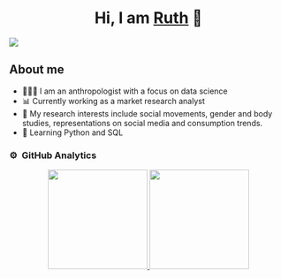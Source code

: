 <div align="center">
<h1 align="center">Hi, I am <a href="[https://ruthchp.github.io/]">Ruth</a> 🌷</h1>
</div>
<img src="https://imgur.com/AI8aBX3.png">

## About me

- 👩🏽‍💻 I am an anthropologist with a focus on data science
- 📊 Currently working as a market research analyst
- 🔭 My research interests include social movements, gender and body studies, representations on social media and consumption trends.
- 🤖 Learning Python and SQL

### ⚙️ &nbsp;GitHub Analytics

<p align="center">
<a href="https://github.com/ruthchp">
  <img height="180em" src="https://github-readme-stats-eight-theta.vercel.app/api?username=ruthchp&show_icons=true&theme=algolia&include_all_commits=true&count_private=true"/>
  <img height="180em" src="https://github-readme-stats-eight-theta.vercel.app/api/top-langs/?username=ruthchp&layout=compact&langs_count=8&theme=algolia"/>
</a>
</p>
